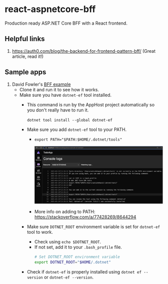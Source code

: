# react-aspnetcore-bff
Production ready ASP.NET Core BFF with a React frontend.

## Helpful links
1. https://auth0.com/blog/the-backend-for-frontend-pattern-bff/ (Great article, read it!)

## Sample apps
1. David Fowler's [BFF example](https://github.com/davidfowl/TodoApp)
   - Clone it and run it to see how it works.
   - Make sure you have `dotnet-ef` tool installed.
     - This command is run by the AppHost project automatically so you don't really have to run it.
       
       `dotnet tool install --global dotnet-ef`
     - Make sure you add `dotnet-ef` tool to your PATH.
       - `export PATH="$PATH:$HOME/.dotnet/tools"`
     
         <img width="750" alt="image" src="screenshots/dotnet-ef-install.png">
       - More info on adding to PATH: https://stackoverflow.com/a/77428269/8644294
     - Make sure `DOTNET_ROOT` environment variable is set for `dotnet-ef` tool to work.
       - Check using `echo $DOTNET_ROOT`.
       - If not set, add it to your `.bash_profile` file.
         ```bash
         # Set DOTNET_ROOT environment variable
         export DOTNET_ROOT="$HOME/.dotnet"
         ```
     - Check if `dotnet-ef` is properly installed using `dotnet ef --version` or `dotnet-ef --version`.
     
